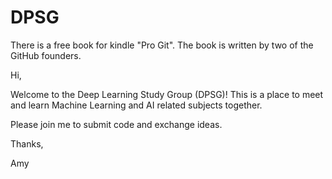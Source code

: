 # DPSG
There is a free book for kindle "Pro Git".  The book is written by two of the GitHub founders.


Hi,

Welcome to the Deep Learning Study Group (DPSG)! This is a place to meet and learn Machine Learning and AI related subjects together.

Please join me to submit code and exchange ideas.

Thanks,

Amy
